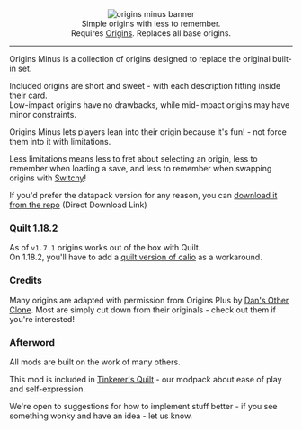 <center><img alt="origins minus banner" src="https://user-images.githubusercontent.com/55819817/192122640-8c7b9630-2ff3-4323-acf2-f6f1e006d7be.png" /></center>

<center>
Simple origins with less to remember.<br/>
Requires <a href="https://modrinth.com/mod/origins/versions">Origins</a>. Replaces all base origins.
</center>

---

Origins Minus is a collection of origins designed to replace the original built-in set.

Included origins are short and sweet - with each description fitting inside their card.           
Low-impact origins have no drawbacks, while mid-impact origins may have minor constraints.

Origins Minus lets players lean into their origin because it's fun! - not force them into it with limitations.

Less limitations means less to fret about selecting an origin, less to remember when loading a save, and less to remember when swapping origins with [Switchy](https://modrinth.com/mod/switchy)!

If you'd prefer the datapack version for any reason, you can [download it from the repo](https://download-directory.github.io/?url=https://github.com/sisby-folk/origins-minus/tree/main/src/main/resources) (Direct Download Link)

### Quilt 1.18.2

As of `v1.7.1` origins works out of the box with Quilt.           
On 1.18.2, you'll have to add a [quilt version of calio](https://github.com/sisby-folk/mc-packs/raw/quilt_1.18.2/mods/Calio-1.18.2-1.6.0.jar) as a workaround.

### Credits

Many origins are adapted with permission from Origins Plus by [Dan's Other Clone](https://www.youtube.com/c/DansOtherClone/videos).
Most are simply cut down from their originals - check out them if you're interested!

### Afterword

All mods are built on the work of many others.

This mod is included in [Tinkerer's Quilt](https://modrinth.com/modpack/tinkerers-quilt) - our modpack about ease of play and self-expression.

We're open to suggestions for how to implement stuff better - if you see something wonky and have an idea - let us know.
